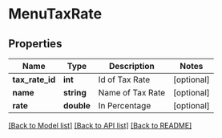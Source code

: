 # MenuTaxRate

## Properties
Name | Type | Description | Notes
------------ | ------------- | ------------- | -------------
**tax_rate_id** | **int** | Id of Tax Rate | [optional] 
**name** | **string** | Name of Tax Rate | [optional] 
**rate** | **double** | In Percentage | [optional] 

[[Back to Model list]](../README.md#documentation-for-models) [[Back to API list]](../README.md#documentation-for-api-endpoints) [[Back to README]](../README.md)


